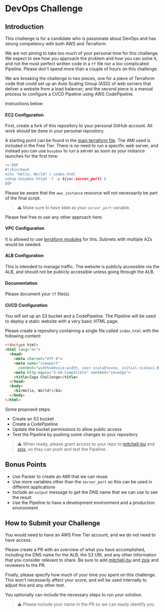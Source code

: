 # DevOps Challenge

## Introduction

This challenge is for a candidate who is passionate about DevOps and has strong competency with both AWS and Terraform.

We are not aiming to take too much of your personal time for this challenge. We expect to see how you approach the problem and how you can solve it, and not the most perfect written code in
a `tf` file nor a too complicated Pipeline. Please don't spend more than a couple of hours on this challenge.

We are breaking the challenge in two pieces, one for a piece of Terraform code that could set up an Auto Scaling Group
(ASG) of web servers that deliver a website from a load balancer; and the second piece is a manual process to
configure a CI/CD Pipeline using AWS CodePipeline. 

Instructions below:

#### EC2 Configuration

First, create a fork of this repository to your personal GitHub account. All work should be done in your personal repository.

A starting point can be found in the [main terraform file](main.tf). The AMI used is included in the Free Tier.
There is no need to run a specific web server, and instead you can use `busybox` to run a server as soon as your
instance launches for the first time:

```bash
<<-EOF
#!/bin/bash
echo "Hello, World" > index.html
nohup busybox httpd -f -p ${var.server_port} &
EOF
```

Please be aware that the `aws_instance` resource will not necessarily be part of the final script.

> :warning: Make sure to have `8080` as your `server_port` variable.

Please feel free to use any other approach here.

#### VPC Configuration

It is allowed to use [terraform modules](https://github.com/terraform-aws-modules/terraform-aws-vpc) for this. Subnets
with multiple AZs would be needed.

#### ALB Configuration

This is intended to manage traffic. The website is publicly accessible via the ALB, and should not be publicly
accessible unless going through the ALB.

#### Documentation

Please document your `tf` file(s).

#### CI/CD Configuration

You will set up an S3 bucket and a CodePipeline. The Pipeline will be used to deploy a static
website with a very basic HTML page. 

Please create a repository containing a single file called `index.html` with the following content:

```html
<!doctype html>
<html lang="en">
  <head>
    <meta charset="UTF-8">
    <meta name="viewport"
      content="width=device-width, user-scalable=no, initial-scale=1.0, maximum-scale=1.0, minimum-scale=1.0">
    <meta http-equiv="X-UA-Compatible" content="ie=edge">
    <title>Zaga Challenge</title>
  </head>
  <body>
    <h1>Hello, World!</h1>
  </body>
</html>
```

Some proposed steps:

- Create an S3 bucket
- Create a CodePipeline
- Update the bucket permissions to allow public access
- Test the Pipeline by pushing some changes to your repository

> :warning: When ready, please grant access to your repo to [mitchell-bu](https://github.com/mitchell-bu) and [zoix](https://github.com/zoix), so they can push and
> test the Pipeline.

## Bonus Points

- Use Packer to create an AMI that we can reuse
- Use more variables other than the `server_port` so this can be used in different applications
- Include an `output` message to get the DNS name that we can use to see the result
- Use the Pipeline to have a development environment and a production environment

## How to Submit your Challenge

You would need to have an AWS Free Tier account, and we do not need to have access.

Please create a PR with an overview of what you have accomplished, including the DNS name for the ALB, the S3 URI, and
any other information that you consider relevant to share. Be sure to add [mitchell-bu](https://github.com/mitchell-bu) and [zoix](https://github.com/zoix) and reviewers to the PR.

Finally, please specify how much of your time you spent on this challenge. This won't necessarily affect your score, and
will be used internally to adjust this and any other test.

You optionally can include the necessary steps to run your solution.

> :warning: Please include your name in the PR so we can easily identify you
